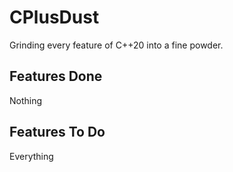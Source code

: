 # CPlusDust
Grinding every feature of C++20 into a fine powder.

## Features Done
Nothing

## Features To Do
Everything
